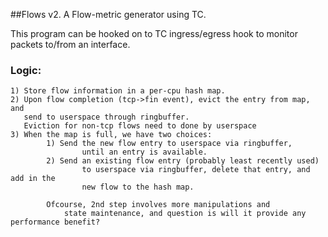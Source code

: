 ##Flows v2. A Flow-metric generator using TC.

This program can be hooked on to TC ingress/egress hook to monitor packets
to/from an interface.

### Logic:
    1) Store flow information in a per-cpu hash map.
    2) Upon flow completion (tcp->fin event), evict the entry from map, and
       send to userspace through ringbuffer.
       Eviction for non-tcp flows need to done by userspace
    3) When the map is full, we have two choices:
            1) Send the new flow entry to userspace via ringbuffer,
                    until an entry is available.
            2) Send an existing flow entry (probably least recently used)
                    to userspace via ringbuffer, delete that entry, and add in the
                    new flow to the hash map.

            Ofcourse, 2nd step involves more manipulations and
                state maintenance, and question is will it provide any performance benefit?
